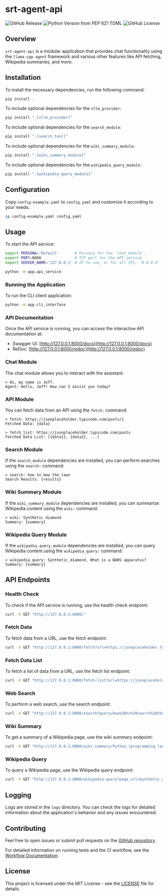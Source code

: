 # srt-agent-api

![GitHub Release](https://img.shields.io/github/v/release/SolidRusT/srt-agent-api) ![Python Version from PEP 621 TOML](https://img.shields.io/python/required-version-toml?tomlFilePath=https%3A%2F%2Fraw.githubusercontent.com%2FSolidRusT%2Fsrt-agent-api%2Fmain%2Fpyproject.toml) ![GitHub License](https://img.shields.io/github/license/SolidRusT/srt-agent-api)

## Overview

`srt-agent-api` is a modular application that provides chat functionality using the `llama-cpp-agent` framework and various other features like API fetching, Wikipedia summaries, and more.

## Installation

To install the necessary dependencies, run the following command:

```bash
pip install .
```

To include optional dependencies for the `vllm_provider`:

```bash
pip install ".[vllm_provider]"
```

To include optional dependencies for the `search_module`:

```bash
pip install ".[search_tool]"
```

To include optional dependencies for the `wiki_summary_module`:

```bash
pip install ".[wiki_summary_module]"
```

To include optional dependencies for the `wikipedia_query_module`:

```bash
pip install ".[wikipedia_query_module]"
```

## Configuration

Copy `config-example.yaml` to `config.yaml` and customize it according to your needs.

```bash
cp config-example.yaml config.yaml
```

## Usage

To start the API service:

```bash
export PERSONA='Default'       # Persona for the 'chat_module'.
export PORT=8000               # TCP port for the API service
export SERVER_NAME='127.0.0.1' # IP to use, or for all IPs: '0.0.0.0'

python -m app.api_service
```

### Running the Application

To run the CLI client application:

```bash
python -m app.cli_interface
```

### API Documentation

Once the API service is running, you can access the interactive API documentation at:

- Swagger UI: [http://127.0.0.1:8000/docs](http://127.0.0.1:8000/docs)
- ReDoc: [http://127.0.0.1:8000/redoc](http://127.0.0.1:8000/redoc)

### Chat Module

The chat module allows you to interact with the assistant:

```plaintext
> Hi, my name is Jeff.
Agent: Hello, Jeff! How can I assist you today?
```

### API Module

You can fetch data from an API using the `fetch:` command:

```plaintext
> fetch: https://jsonplaceholder.typicode.com/posts/1
Fetched Data: {data}

> fetch_list: https://jsonplaceholder.typicode.com/posts
Fetched Data List: [{data1}, {data2}, ...]
```

### Search Module

If the `search_module` dependencies are installed, you can perform searches using the `search:` command:

```plaintext
> search: how to mow the lawn
Search Results: {results}
```

### Wiki Summary Module

If the `wiki_summary_module` dependencies are installed, you can summarize Wikipedia content using the `wiki:` command:

```plaintext
> wiki: Synthetic diamond
Summary: {summary}
```

### Wikipedia Query Module

If the `wikipedia_query_module` dependencies are installed, you can query Wikipedia content using the `wikipedia_query:` command:

```plaintext
> wikipedia_query: Synthetic_diamond, What is a BARS apparatus?
Summary: {summary}
```

## API Endpoints

### Health Check

To check if the API service is running, use the health check endpoint:

```bash
curl -X GET "http://127.0.0.1:8000/"
```

### Fetch Data

To fetch data from a URL, use the fetch endpoint:

```bash
curl -X GET "http://127.0.0.1:8000/fetch?url=https://jsonplaceholder.typicode.com/posts/1"
```

### Fetch Data List

To fetch a list of data from a URL, use the fetch list endpoint:

```bash
curl -X GET "http://127.0.0.1:8000/fetch-list?url=https://jsonplaceholder.typicode.com/posts"
```

### Web Search

To perform a web search, use the search endpoint:

```bash
curl -X GET "http://127.0.0.1:8000/search?query=how%20to%20search%20the%20web"
```

### Wiki Summary

To get a summary of a Wikipedia page, use the wiki summary endpoint:

```bash
curl -X GET "http://127.0.0.1:8000/wiki-summary/Python_(programming_language)"
```

### Wikipedia Query

To query a Wikipedia page, use the Wikipedia query endpoint:

```bash
curl -X GET "http://127.0.0.1:8000/wikipedia-query?page_url=Synthetic_diamond&query=What%20is%20a%20BARS%20apparatus%3F"
```

## Logging

Logs are stored in the `logs` directory. You can check the logs for detailed information about the application's behavior and any issues encountered.

## Contributing

Feel free to open issues or submit pull requests on the [GitHub repository](https://github.com/SolidRusT/srt-agent-api).

For detailed information on running tests and the CI workflow, see the [Workflow Documentation](WORKFLOW.md).

## License

This project is licensed under the MIT License - see the [LICENSE](LICENSE) file for details.
